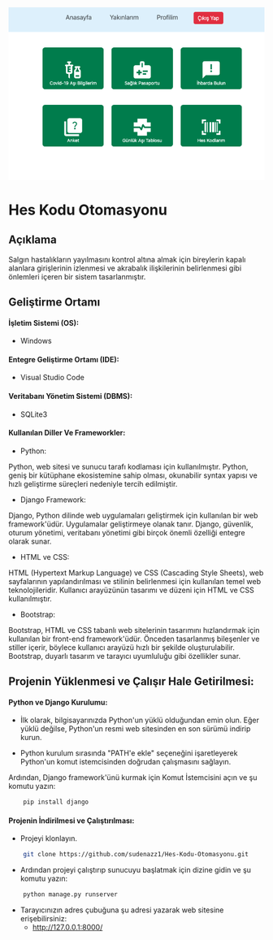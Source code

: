 ![](https://github.com/sudenazz1/Hes-Kodu-Otomasyonu/blob/main/interface.png)
# Hes Kodu Otomasyonu

## Açıklama

Salgın hastalıkların yayılmasını kontrol altına almak için bireylerin kapalı alanlara girişlerinin izlenmesi ve akrabalık ilişkilerinin belirlenmesi gibi önlemleri içeren bir sistem tasarlanmıştır.

## Geliştirme Ortamı

#### İşletim Sistemi (OS):

- Windows

#### Entegre Geliştirme Ortamı (IDE):

- Visual Studio Code

#### Veritabanı Yönetim Sistemi (DBMS):

- SQLite3

#### Kullanılan Diller Ve Frameworkler:

- Python:

Python, web sitesi ve sunucu tarafı kodlaması için kullanılmıştır. Python, geniş bir kütüphane ekosistemine sahip olması, okunabilir syntax yapısı ve hızlı geliştirme süreçleri nedeniyle tercih edilmiştir.

- Django Framework:

Django, Python dilinde web uygulamaları geliştirmek için kullanılan bir web framework'üdür. Uygulamalar geliştirmeye olanak tanır. Django, güvenlik, oturum yönetimi, veritabanı yönetimi gibi birçok önemli özelliği entegre olarak sunar.

- HTML ve CSS:

HTML (Hypertext Markup Language) ve CSS (Cascading Style Sheets), web sayfalarının yapılandırılması ve stilinin belirlenmesi için kullanılan temel web teknolojileridir. Kullanıcı arayüzünün tasarımı ve düzeni için HTML ve CSS kullanılmıştır.

- Bootstrap:

Bootstrap, HTML ve CSS tabanlı web sitelerinin tasarımını hızlandırmak için kullanılan bir front-end framework'üdür. Önceden tasarlanmış bileşenler ve stiller içerir, böylece kullanıcı arayüzü hızlı bir şekilde oluşturulabilir. Bootstrap, duyarlı tasarım ve tarayıcı uyumluluğu gibi özellikler sunar.

## Projenin Yüklenmesi ve Çalışır Hale Getirilmesi:

#### Python ve Django Kurulumu:
- İlk olarak, bilgisayarınızda Python'un yüklü olduğundan emin olun. Eğer yüklü değilse, Python'un resmi web sitesinden en son sürümü indirip kurun.
  
- Python kurulum sırasında "PATH'e ekle" seçeneğini işaretleyerek Python'un komut istemcisinden doğrudan çalışmasını sağlayın.
  
Ardından, Django framework'ünü kurmak için Komut İstemcisini açın ve şu komutu yazın:

```bash
    pip install django
```

#### Projenin İndirilmesi ve Çalıştırılması:

- Projeyi klonlayın.

```bash
    git clone https://github.com/sudenazz1/Hes-Kodu-Otomasyonu.git
```

- Ardından projeyi çalıştırıp sunucuyu başlatmak için dizine gidin ve şu komutu yazın:

```bash
    python manage.py runserver
```

- Tarayıcınızın adres çubuğuna şu adresi yazarak web sitesine erişebilirsiniz: 
    - http://127.0.0.1:8000/




